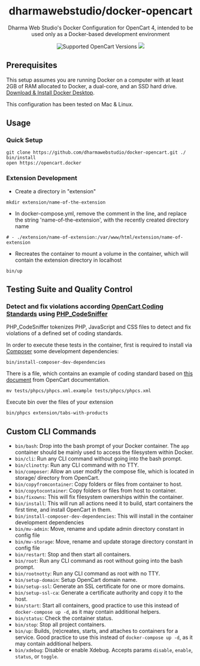 <h1 align="center">dharmawebstudio/docker-opencart</h1>
<div align="center">
  <p>Dharma Web Studio's Docker Configuration for OpenCart 4, intended to be used only as a Docker-based development environment</p>
  <img src="https://img.shields.io/badge/opencart-4.0.1.0-blue" alt="Supported OpenCart Versions" />
  <a href="https://opensource.org/licenses/MIT" target="_blank"><img src="https://img.shields.io/badge/license-MIT-blue.svg" /></a>
</div>

## Prerequisites

This setup assumes you are running Docker on a computer with at least 2GB of RAM allocated to Docker, a dual-core, and an SSD hard drive. [Download & Install Docker Desktop](https://www.docker.com/products/docker-desktop).

This configuration has been tested on Mac & Linux.

## Usage

### Quick Setup
```
git clone https://github.com/dharmawebstudio/docker-opencart.git ./
bin/install
open https://opencart.docker
```

### Extension Development

- Create a directory in "extension"
```
mkdir extension/name-of-the-extension
```
- In docker-compose.yml, remove the comment in the line, and replace the string 'name-of-the-extension', with the recently created directory name 
```
# - ./extension/name-of-extension:/var/www/html/extension/name-of-extension
```
- Recreates the container to mount a volume in the container, which will contain the extension directory in localhost
```
bin/up
```

## Testing Suite and Quality Control

### Detect and fix violations according [OpenCart Coding Standards](https://github.com/opencart/opencart/wiki/Coding-standards) using [PHP_CodeSniffer](https://github.com/squizlabs/PHP_CodeSniffer)

PHP_CodeSniffer tokenizes PHP, JavaScript and CSS files to detect and fix violations of a defined set of coding standards.

In order to execute these tests in the container, first is required to install via [Composer](https://getcomposer.org/) some development dependencies:
```
bin/install-composer-dev-dependencies
```

There is a file, which contains an example of coding standard based on [this document](https://github.com/opencart/opencart/wiki/Coding-standards) from OpenCart documentation.  
```
mv tests/phpcs/phpcs.xml.example tests/phpcs/phpcs.xml
```

Execute bin over the files of your extension 
```
bin/phpcs extension/tabs-with-products
```



## Custom CLI Commands

- `bin/bash`: Drop into the bash prompt of your Docker container. The `app` container should be mainly used to access the filesystem within Docker.
- `bin/cli`: Run any CLI command without going into the bash prompt.
- `bin/clinotty`: Run any CLI command with no TTY.
- `bin/composer`: Allow an user modify the compose file, which is located in storage/ directory from OpenCart.
- `bin/copyfromcontainer`: Copy folders or files from container to host.
- `bin/copytocontainer`: Copy folders or files from host to container.
- `bin/fixowns`: This will fix filesystem ownerships within the container.
- `bin/install`: This will run all actions need it to build, start containers the first time, and install OpenCart in them.
- `bin/install-composer-dev-dependencies`: This will install in the container development dependencies
- `bin/mv-admin`: Move, rename and update admin directory constant in config file
- `bin/mv-storage`: Move, rename and update storage directory constant in config file
- `bin/restart`: Stop and then start all containers.
- `bin/root`: Run any CLI command as root without going into the bash prompt.
- `bin/rootnotty`: Run any CLI command as root with no TTY.
- `bin/setup-domain`: Setup OpenCart domain name.
- `bin/setup-ssl`: Generate an SSL certificate for one or more domains.
- `bin/setup-ssl-ca`: Generate a certificate authority and copy it to the host.
- `bin/start`: Start all containers, good practice to use this instead of `docker-compose up -d`, as it may contain additional helpers.
- `bin/status`: Check the container status.
- `bin/stop`: Stop all project containers.
- `bin/up`: Builds, (re)creates, starts, and attaches to containers for a service. Good practice to use this instead of `docker-compose up -d`, as it may contain additional helpers.
- `bin/xdebug`: Disable or enable Xdebug. Accepts params `disable`, `enable`, `status`, or `toggle`.
